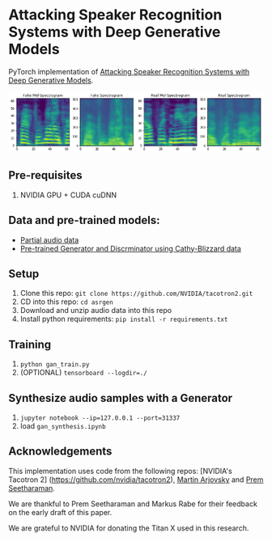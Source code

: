 # Attacking Speaker Recognition Systems with Deep Generative Models

PyTorch implementation of [Attacking Speaker Recognition Systems with Deep Generative Models](https://arxiv.org/pdf/1801.02384.pdf). 

![Real and Fake Spectrograms](demo_spectrograms.png)

## Pre-requisites
1. NVIDIA GPU + CUDA cuDNN

## Data and pre-trained models:
* [Partial audio data](https://drive.google.com/open?id=1SWHhtyeFWo1cwDBOXXbfssa3Z9TTyPsw)
* [Pre-trained Generator and Discrminator using Cathy-Blizzard data](https://drive.google.com/open?id=1tB9ogHA1IzXyW6NOZ7SiZjVhK2_1FkJX)

## Setup
1. Clone this repo: `git clone https://github.com/NVIDIA/tacotron2.git`
2. CD into this repo: `cd asrgen`
3. Download and unzip audio data into this repo
4. Install python requirements: `pip install -r requirements.txt`

## Training
1. `python gan_train.py`
2. (OPTIONAL) `tensorboard --logdir=./`

## Synthesize audio samples with a Generator
1. `jupyter notebook --ip=127.0.0.1 --port=31337`
2. load `gan_synthesis.ipynb`	

## Acknowledgements
This implementation uses code from the following repos: [NVIDIA's Tacotron 2] (https://github.com/nvidia/tacotron2), [Martin Arjovsky](https://github.com/martinarjovsky/WassersteinGAN) and [Prem
Seetharaman](https://github.com/pseeth/pytorch-stft).

We are thankful to Prem Seetharaman and Markus Rabe for their feedback on the early draft of this paper. 

We are grateful to NVIDIA for donating the Titan X used in this research.
